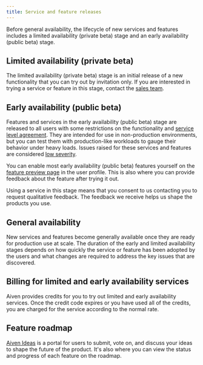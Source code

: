 ```yaml
---
title: Service and feature releases
---
```


Before general availability, the lifecycle of new services and features
includes a limited availability (private beta) stage and an early
availability (public beta) stage.

## Limited availability (private beta)

The limited availability (private beta) stage is an initial release of a
new functionality that you can try out by invitation only. If you are
interested in trying a service or feature in this stage, contact the
[sales team](mailto:sales@aiven.io).

## Early availability (public beta)

Features and services in the early availability (public beta) stage are
released to all users with some restrictions on the functionality and
[service level agreement](https://aiven.io/sla). They are intended for
use in non-production environments, but you can test them with
production-like workloads to gauge their behavior under heavy loads.
Issues raised for these services and features are considered [low
severity](https://aiven.io/support-services).

You can enable most early availability (public beta) features yourself
on the
[feature preview page](/docs/platform/howto/feature-preview) in the user profile. This is also where you can provide
feedback about the feature after trying it out.

Using a service in this stage means that you consent to us contacting
you to request qualitative feedback. The feedback we receive helps us
shape the products you use.

## General availability

New services and features become generally available once they are ready
for production use at scale. The duration of the early and limited
availability stages depends on how quickly the service or feature has
been adopted by the users and what changes are required to address the
key issues that are discovered.

## Billing for limited and early availability services

Aiven provides credits for you to try out limited and early availability
services. Once the credit code expires or you have used all of the
credits, you are charged for the service according to the normal rate.

## Feature roadmap

[Aiven Ideas](https://ideas.aiven.io/) is a portal for users to submit,
vote on, and discuss your ideas to shape the future of the product.
It\'s also where you can view the status and progress of each feature on
the roadmap.
